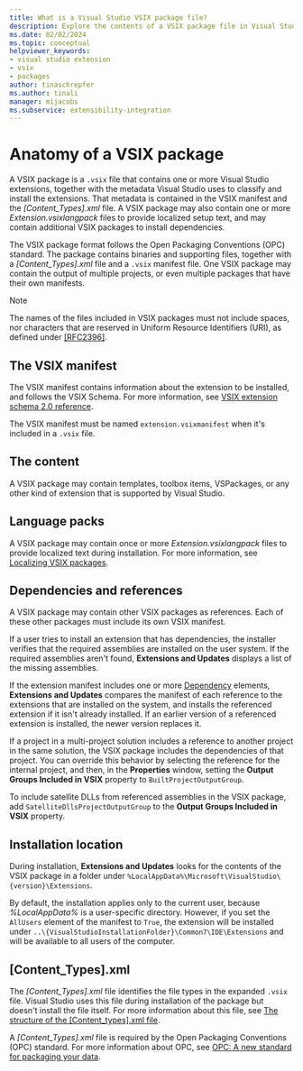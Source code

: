 ```yaml
---
title: What is a Visual Studio VSIX package file?
description: Explore the contents of a VSIX package file in Visual Studio, which contains one or more Visual Studio extensions and a metadata manifest file. 
ms.date: 02/02/2024
ms.topic: conceptual
helpviewer_keywords:
- visual studio extension
- vsix
- packages
author: tinaschrepfer
ms.author: tinali
manager: mijacobs
ms.subservice: extensibility-integration
---
```

# Anatomy of a VSIX package

A VSIX package is a `.vsix` file that contains one or more Visual Studio extensions, together with the metadata Visual Studio uses to classify and install the extensions. That metadata is contained in the VSIX manifest and the *[Content_Types].xml* file. A VSIX package may also contain one or more *Extension.vsixlangpack* files to provide localized setup text, and may contain additional VSIX packages to install dependencies.

 The VSIX package format follows the Open Packaging Conventions (OPC) standard. The package contains binaries and supporting files, together with a *[Content_Types].xml* file and a `.vsix` manifest file. One VSIX package may contain the output of multiple projects, or even multiple packages that have their own manifests.

> [!NOTE]
> The names of the files included in VSIX packages must not include spaces, nor characters that are reserved in Uniform Resource Identifiers (URI), as defined under [\[RFC2396\]](https://www.rfc-editor.org/rfc/rfc2396.txt).

## The VSIX manifest

The VSIX manifest contains information about the extension to be installed, and follows the VSIX Schema. For more information, see [VSIX extension schema 2.0 reference](vsix-extension-schema-2-0-reference.md).

 The VSIX manifest must be named `extension.vsixmanifest` when it's included in a `.vsix` file.

## The content

 A VSIX package may contain templates, toolbox items, VSPackages, or any other kind of extension that is supported by Visual Studio.

## Language packs

 A VSIX package may contain once or more *Extension.vsixlangpack* files to provide localized text during installation. For more information, see [Localizing VSIX packages](../extensibility/localizing-vsix-packages.md).

## Dependencies and references

 A VSIX package may contain other VSIX packages as references. Each of these other packages must include its own VSIX manifest.

 If a user tries to install an extension that has dependencies, the installer verifies that the required assemblies are installed on the user system. If the required assemblies aren't found, **Extensions and Updates** displays a list of the missing assemblies.

 If the extension manifest includes one or more [Dependency](vsix-extension-schema-2-0-reference.md#dependencies-element) elements, **Extensions and Updates** compares the manifest of each reference to the extensions that are installed on the system, and installs the referenced extension if it isn't already installed. If an earlier version of a referenced extension is installed, the newer version replaces it.

 If a project in a multi-project solution includes a reference to another project in the same solution, the VSIX package includes the dependencies of that project. You can override this behavior by selecting the reference for the internal project, and then, in the **Properties** window, setting the **Output Groups Included in VSIX** property to `BuiltProjectOutputGroup`.

 To include satellite DLLs from referenced assemblies in the VSIX package, add `SatelliteDllsProjectOutputGroup` to the **Output Groups Included in VSIX** property.

## Installation location

 During installation, **Extensions and Updates** looks for the contents of the VSIX package in a folder under `%LocalAppData%\Microsoft\VisualStudio\{version}\Extensions`.

 By default, the installation applies only to the current user, because *%LocalAppData%* is a user-specific directory. However, if you set the `AllUsers` element of the manifest to `True`, the extension will be installed under `..\{VisualStudioInstallationFolder}\Common7\IDE\Extensions` and will be available to all users of the computer.

## [Content_Types].xml

 The *[Content_Types].xml* file identifies the file types in the expanded `.vsix` file. Visual Studio uses this file during installation of the package but doesn't install the file itself. For more information about this file, see [The structure of the [Content_types].xml file](the-structure-of-the-content-types-dot-xml-file.md).

 A *[Content_Types].xml* file is required by the Open Packaging Conventions (OPC) standard. For more information about OPC, see [OPC: A new standard for packaging your data](/archive/blogs/msdnmagazine/opc-a-new-standard-for-packaging-your-data).
